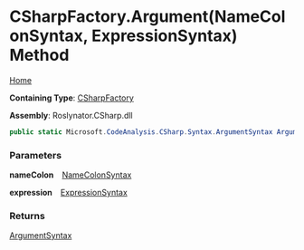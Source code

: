 # CSharpFactory\.Argument\(NameColonSyntax, ExpressionSyntax\) Method

[Home](../../../../README.md)

**Containing Type**: [CSharpFactory](../README.md)

**Assembly**: Roslynator\.CSharp\.dll

```csharp
public static Microsoft.CodeAnalysis.CSharp.Syntax.ArgumentSyntax Argument(Microsoft.CodeAnalysis.CSharp.Syntax.NameColonSyntax nameColon, Microsoft.CodeAnalysis.CSharp.Syntax.ExpressionSyntax expression)
```

### Parameters

**nameColon** &ensp; [NameColonSyntax](https://docs.microsoft.com/en-us/dotnet/api/microsoft.codeanalysis.csharp.syntax.namecolonsyntax)

**expression** &ensp; [ExpressionSyntax](https://docs.microsoft.com/en-us/dotnet/api/microsoft.codeanalysis.csharp.syntax.expressionsyntax)

### Returns

[ArgumentSyntax](https://docs.microsoft.com/en-us/dotnet/api/microsoft.codeanalysis.csharp.syntax.argumentsyntax)

